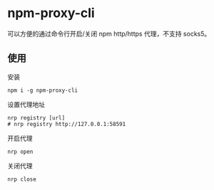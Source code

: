 # npm-proxy-cli
可以方便的通过命令行开启/关闭 npm http/https 代理，不支持 socks5。
## 使用
安装
```shell
npm i -g npm-proxy-cli
```
设置代理地址
```shell
nrp registry [url]
# nrp registry http://127.0.0.1:58591
```
开启代理
```shell
nrp open
```
关闭代理
```shell
nrp close
```